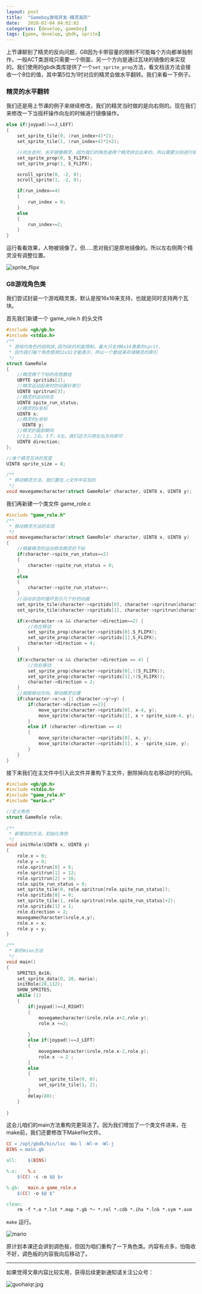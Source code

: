 ```yaml
---
layout: post
title:  "Gameboy游戏开发-精灵高阶"
date:   2020-02-04 04:02:02
categories: [develop, gameboy]
tags: [game, develop, gbdk, sprite]
--- 
```

上节课聊到了精灵的反向问题，GB因为卡带容量的限制不可能每个方向都单独制作，一般ACT类游戏只需要一个侧面，另一个方向是通过瓦块的镜像的来实现的。我们使用的gbdk类库提供了一个`set_sprite_prop`方法，看文档该方法会接收一个8位的值，其中第5位为1时对应的精灵会做水平翻转。我们来看一下例子。

### 精灵的水平翻转
我们还是用上节课的例子来继续修改，我们的精灵当时做的是向右侧的。现在我们来修改一下当摇杆操作向左的时候进行镜像操作。
~~~ c
else if(joypad()==J_LEFT)
{
    set_sprite_tile(0, (run_index+4)*2);
    set_sprite_tile(1, (run_index+4)*2+2);

    //向左走时，水平镜像精灵。因为我们的角色是两个精灵拼合出来的，所以需要分别进行镜像。
    set_sprite_prop(0, S_FLIPX);
    set_sprite_prop(1, S_FLIPX);

    scroll_sprite(0, -2, 0);
    scroll_sprite(1, -2, 0);

    if(run_index==4)
    {
        run_index = 0;
    }
    else
    {
        run_index+=2;
    }
}
~~~

运行看看效果，人物被镜像了。但.....恩对我们是原地镜像的。所以左右侧两个精灵没有调整位置。

![sprite_flipx](//blog.guohai.org/doc-pic/2020-02/sprite_flipx.png)

### GB游戏角色类

我们尝试封装一个游戏精灵类，默认是按16x16来支持，也就是同时支持两个瓦块。

首先我们新建一个 game_role.h 的头文件

~~~ c
#include <gb/gb.h>
#include <stdio.h>
/**
 * 游戏内角色的结构体,因为GB的机能限制，最大只支持8x16像素的sprit，
 * 因为我们每个角色使用32x32才能表示，所以一个数组来存储精灵的索引
 */
struct GameRole
{
    //精灵两个下标的存放数组
    UBYTE spritids[2];
    //精灵运动起来时的动画针索引
    UINT8 spritrun[3];
    //精灵的运动状态
    UINT8 spite_run_status;
    //精灵的x坐标
    UINT8 x;
    //精灵的y坐标
	  UINT8 y;
    //精灵的面部朝向
    //1上，2右，3下，4左。我们这次只用左右方向即可
    UINT8 direction;
};

//单个精灵瓦块的宽度
UINT8 sprite_size = 8;

/**
 * 移动精灵方法，我们要在.c文件中实现的
 */
void movegamecharacter(struct GameRole* character, UINT8 x, UINT8 y);
~~~

我们再新建一个类文件 game_role.c

~~~ c
#include "game_role.h"
/**
 * 移动精灵方法的实现
 */
void movegamecharacter(struct GameRole* character, UINT8 x, UINT8 y)
{
    //随着精灵的运动修改精灵的下标
    if(character->spite_run_status==2)
    {
        character->spite_run_status = 0;
    }
    else
    {
        character->spite_run_status++;
    }
    //运动状态时循环显示几个针的动画
    set_sprite_tile(character->spritids[0], character->spritrun[character->spite_run_status]);
    set_sprite_tile(character->spritids[1], character->spritrun[character->spite_run_status]+2);

    if(x<character->x && character->direction==2) {
        //向左移动
        set_sprite_prop(character->spritids[0],S_FLIPX);
        set_sprite_prop(character->spritids[1],S_FLIPX);
        character->direction = 4;
    }

    if(x>character->x && character->direction == 4) {
        //向右移动
        set_sprite_prop(character->spritids[0],!(S_FLIPX));
        set_sprite_prop(character->spritids[1],!(S_FLIPX));
        character->direction = 2;
    }
    //根据移动方向，移动精灵位置
    if(character->x!=x || character->y!=y) {
        if(character->direction ==2){
            move_sprite(character->spritids[0], x-4, y);
            move_sprite(character->spritids[1], x + sprite_size-4, y);
        }
        else if (character->direction == 4)
        {
            move_sprite(character->spritids[0], x, y);
            move_sprite(character->spritids[1], x - sprite_size, y);
        }
    }
}

~~~

接下来我们在主文件中引入此文件并重构下主文件，删除掉向左右移动时的代码。

~~~ c
#include <gb/gb.h>
#include <stdio.h>
#include "game_role.h"
#include "mario.c"

//定义角色
struct GameRole role;

/**
 * 新增加的方法，初始化角色
 */
void initRole(UINT8 x, UINT8 y) 
{
    role.x = 0;
    role.y = 0;
    role.spritrun[0] = 8;
    role.spritrun[1] = 12;
    role.spritrun[2] = 16;
    role.spite_run_status = 0;
    set_sprite_tile(0, role.spritrun[role.spite_run_status]);
    role.spritids[0] = 0;
    set_sprite_tile(1, role.spritrun[role.spite_run_status]+2);
    role.spritids[1] = 1;
    role.direction = 2;
    movegamecharacter(&role,x,y);
    role.x = x;
    role.y = y;
}

/**
 * 新的mian方法
 */
void main()
{
    SPRITES_8x16;
    set_sprite_data(0, 20, mario);
    initRole(28,112);
    SHOW_SPRITES;
    while (1)
    {
        if(joypad()==J_RIGHT)
        {
            movegamecharacter(&role,role.x+2,role.y);
            role.x +=2;
            
        }
        else if(joypad()==J_LEFT)
        {
            movegamecharacter(&role,role.x-2,role.y);
            role.x -= 2 ;
        }
        else 
        {
            set_sprite_tile(0, 0);
            set_sprite_tile(1, 2);
        }
        delay(80);
    }
    
}

~~~

这会儿咱们的main方法重构完更简洁了。因为我们增加了一个类文件进来，在make前，我们还要修改下Makefile文件。

~~~ Makefile
CC = /opt/gbdk/bin/lcc -Wa-l -Wl-m -Wl-j
BINS = main.gb

all:	$(BINS)

%.o:	%.c
	$(CC) -c -o $@ $<

%.gb:	main.o game_role.o
	$(CC) -o $@ $^

clean:
	rm -f *.o *.lst *.map *.gb *~ *.rel *.cdb *.ihx *.lnk *.sym *.asm
~~~

`make` 运行。

![mario](//blog.guohai.org/doc-pic/2020-02/ezgif-2-db476b78d9c8.gif)

原计划本课还会讲到调色板，但因为咱们重构了一下角色类。内容有点多，怕吸收不好，调色板的内容我向后移动了。

---

如果觉得文章内容比较实用，获得后续更新通知请关注公众号：

![guohaiqr.jpg](//blog.guohai.org/doc-pic/guohaiqr.jpg)